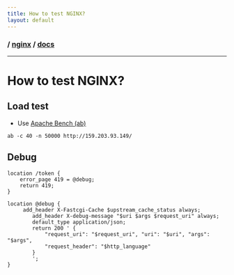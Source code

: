 ```yaml
---
title: How to test NGINX?
layout: default
---
```


### / [nginx](./../) / [docs](./)

-----------------------------------------------------------------------------------

# How to test NGINX?

## Load test
* Use [Apache Bench (ab)](https://httpd.apache.org/docs/2.4/programs/ab.html)

`ab -c 40 -n 50000 http://159.203.93.149/`

## Debug
```
location /token {
    error_page 419 = @debug;
    return 419;
}

location @debug {
     add_header X-Fastcgi-Cache $upstream_cache_status always;
        add_header X-debug-message "$uri $args $request_uri" always;
        default_type application/json;
        return 200 ' {
            "request_uri": "$request_uri", "uri": "$uri", "args": "$args",
            "request_header": "$http_language"
        }
        ';
}
```